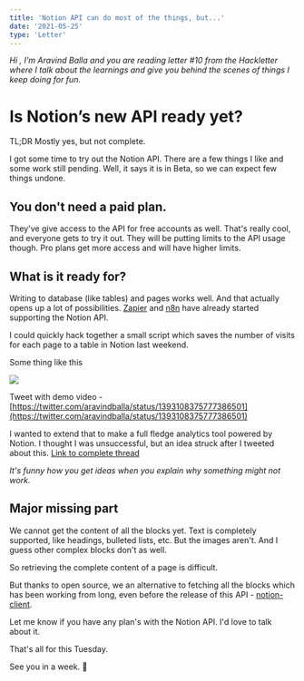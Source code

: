 ```yaml
---
title: 'Notion API can do most of the things, but...'
date: '2021-05-25'
type: 'Letter'
---
```


_Hi , I’m Aravind Balla and you are reading letter #10 from the Hackletter where I talk about the learnings and give you behind the scenes of things I keep doing for fun._

# Is Notion’s new API ready yet?

TL;DR Mostly yes, but not complete.

I got some time to try out the Notion API. There are a few things I like and some work still pending. Well, it says it is in Beta, so we can expect few things undone.

## You don't need a paid plan.

They've give access to the API for free accounts as well. That's really cool, and everyone gets to try it out. They will be putting limits to the API usage though. Pro plans get more access and will have higher limits.

## What is it ready for?

Writing to database (like tables) and pages works well. And that actually opens up a lot of possibilities. [Zapier](https://zapier.com/apps/notion/integrations) and [n8n](https://n8n.io/) have already started supporting the Notion API.

I could quickly hack together a small script which saves the number of visits for each page to a table in Notion last weekend.

Some thing like this

![](https://firebasestorage.googleapis.com/v0/b/firescript-577a2.appspot.com/o/imgs%2Fapp%2Faravindballa%2Fxq9ii18Zgv.png?alt=media&token=187177c0-83b1-46b9-83d9-5b952a6eef8b)

Tweet with demo video - [https://twitter.com/aravindballa/status/1393108375777386501](https://twitter.com/aravindballa/status/1393108375777386501)

I wanted to extend that to make a full fledge analytics tool powered by Notion. I thought I was unsuccessful, but an idea struck after I tweeted about this. [Link to complete thread](https://twitter.com/aravindballa/status/1396899425587367940)

_It's funny how you get ideas when you explain why something might not work._

## Major missing part

We cannot get the content of all the blocks yet. Text is completely supported, like headings, bulleted lists, etc. But the images aren't. And I guess other complex blocks don't as well.

So retrieving the complete content of a page is difficult.

But thanks to open source, we an alternative to fetching all the blocks which has been working from long, even before the release of this API - [notion-client](https://github.com/NotionX/react-notion-x/tree/master/packages/notion-client).

Let me know if you have any plan's with the Notion API. I'd love to talk about it.

That's all for this Tuesday.

See you in a week. 👋
